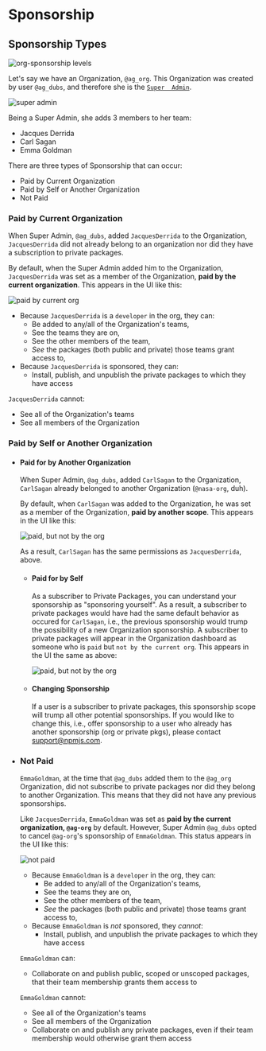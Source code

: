<!--
title: 06 - Sponsorship
featured: true
-->

# Sponsorship

## Sponsorship Types

![org-sponsorship levels](/public/images/orgs/ships-dashboard.png)

Let's say we have an Organization, `@ag_org`. This Organization
was created by user `@ag_dubs`, and therefore she is the [`Super 
Admin`]. 

![super admin](/public/images/orgs/ships-superadmin.png)

Being a Super Admin, she adds 3 members to her team:

- Jacques Derrida
- Carl Sagan
- Emma Goldman

There are three types of Sponsorship that can occur:

- Paid by Current Organization
- Paid by Self or Another Organization
- Not Paid

### Paid by Current Organization

When Super Admin, `@ag_dubs`, added `JacquesDerrida` to the Organization,
`JacquesDerrida` did not already belong to an organization nor did they have a
subscription to private packages.

By default, when the Super Admin added him to the Organization, `JacquesDerrida`
was set as a member of the Organization, **paid by the current organization**.
This appears in the UI like this:

![paid by current org](/public/images/orgs/ships-paidcurrent.png)

- Because `JacquesDerrida` is a `developer` in the org, they can:
  - Be added to any/all of the Organization's teams,
  - See the teams they are on,
  - See the other members of the team,
  - _See_ the packages (both public and private) those teams grant access to,
- Because `JacquesDerrida` is sponsored, they can:
  - Install, publish, and unpublish the private packages to which they have access

`JacquesDerrida` cannot:
  - See all of the Organization's teams
  - See all members of the Organization

### Paid by Self or Another Organization

- #### Paid for by Another Organization
  
  When Super Admin, `@ag_dubs`, added `CarlSagan` to the Organization, `CarlSagan`
  already belonged to another Organization (`@nasa-org`, duh).

  By default, when `CarlSagan` was added to the Organization, he was set as a member
  of the Organization, **paid by another scope**. This appears in the UI like this:

  ![paid, but not by the org](/public/images/orgs/ships-paidother.png)

  As a result, `CarlSagan` has the same permissions as `JacquesDerrida`, above.

  - #### Paid for by Self
  
    As a subscriber to Private Packages, you can understand your sponsorship as "sponsoring
    yourself". As a result, a subscriber to private packages would have had the same
    default behavior as occured for `CarlSagan`, i.e., the previous sponsorship would
    trump the possibility of a new Organization sponsorship. A subscriber to private
    packages will appear in the Organization dashboard as someone who is `paid` but
    `not by the current org`. This appears in the UI the same as above:

    ![paid, but not by the org](/public/images/orgs/ships-paidother.png)

  - #### Changing Sponsorship

    If a user is a subscriber to private packages, this sponsorship scope will
    trump all other potential sponsorships. If you would like to change this, i.e.,
    offer sponsorship to a user who already has another sponsorship (org or private pkgs),
    please contact [support@npmjs.com](mailto:support@npmjs.com). 

- ### Not Paid

  `EmmaGoldman`, at the time that `@ag_dubs` added them to the `@ag_org` Organization,
  did not subscribe to private packages nor did they belong to another Organization.
  This means that they did not have any previous sponsorships.

  Like `JacquesDerrida`, `EmmaGoldman` was set as **paid by the current organization,
  `@ag-org`** by default. However, Super Admin `@ag_dubs` opted to cancel `@ag-org`'s
  sponsorship of `EmmaGoldman`. This status appears in the UI like this:

  ![not paid](/public/images/orgs/ships-notpaid.png)

  - Because `EmmaGoldman` is a `developer` in the org, they can:
    - Be added to any/all of the Organization's teams,
    - See the teams they are on,
    - See the other members of the team,
    - _See_ the packages (both public and private) those teams grant access to,
  - Because `EmmaGoldman` is _not_ sponsored, they _cannot_:
    - Install, publish, and unpublish the private packages to which they have access

  `EmmaGoldman` can:
    - Collaborate on and publish public, scoped or unscoped packages, that their team
      membership grants them access to

  `EmmaGoldman` cannot:
    - See all of the Organization's teams
    - See all members of the Organization
    - Collaborate on and publish any private packages, even if their team membership
      would otherwise grant them access

[`Super Admin`]: /orgs/roles#Super-Admin    

